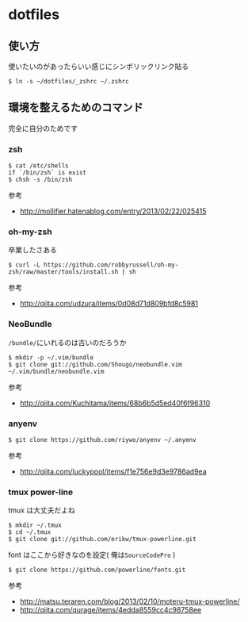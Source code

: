 # dotfiles
## 使い方
使いたいのがあったらいい感じにシンボリックリンク貼る
```
$ ln -s ~/dotfiles/_zshrc ~/.zshrc
```

## 環境を整えるためのコマンド
完全に自分のためです

### zsh
```
$ cat /etc/shells
if `/bin/zsh` is exist
$ chsh -s /bin/zsh
```
参考
* http://mollifier.hatenablog.com/entry/2013/02/22/025415

### oh-my-zsh
卒業したさある
```
$ curl -L https://github.com/robbyrussell/oh-my-zsh/raw/master/tools/install.sh | sh
```
参考
* http://qiita.com/udzura/items/0d08d71d809bfd8c5981

### NeoBundle
`/bundle/`にいれるのは古いのだろうか
```
$ mkdir -p ~/.vim/bundle
$ git clone git://github.com/Shougo/neobundle.vim ~/.vim/bundle/neobundle.vim
```
参考
* http://qiita.com/Kuchitama/items/68b6b5d5ed40f6f96310

### anyenv
```
$ git clone https://github.com/riywo/anyenv ~/.anyenv
```
参考
* http://qiita.com/luckypool/items/f1e756e9d3e9786ad9ea

### tmux power-line
tmux は大丈夫だよね
```
$ mkdir ~/.tmux
$ cd ~/.tmux
$ git clone git://github.com/erikw/tmux-powerline.git
```
font はここから好きなのを設定( 俺は`SourceCodePro` )
```
$ git clone https://github.com/powerline/fonts.git
```
参考
* http://matsu.teraren.com/blog/2013/02/10/moteru-tmux-powerline/
* http://qiita.com/qurage/items/4edda8559cc4c98758ee
